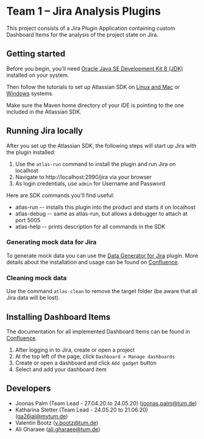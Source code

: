 # Team 1 – Jira Analysis Plugins

This project consists of a Jira Plugin Application containing custom Dashboard Items for the analysis of the project
state on Jira.

## Getting started

Before you begin, you'll need [Oracle Java SE Development Kit 8 (JDK)](http://www.oracle.com/technetwork/java/javase/downloads/jdk8-downloads-2133151.html)
installed on your system.

Then follow the tutorials to set up Atlassian SDK on [Linux and Mac](https://developer.atlassian.com/server/framework/atlassian-sdk/install-the-atlassian-sdk-on-a-linux-or-mac-system/)  or [Windows](https://developer.atlassian.com/server/framework/atlassian-sdk/install-the-atlassian-sdk-on-a-windows-system/)
systems.

Make sure the Maven home directory of your IDE is pointing to the one included in the Atlassian SDK.

## Running Jira locally

After you set up the Atlassian SDK, the following steps will start up Jira with the plugin installed:

 1. Use the `atlas-run` command to install the plugin and run Jira on localhost
 2. Navigate to http://localhost:2990/jira via your browser
 3. As login credentials, use `admin` for Username and Password

Here are SDK commands you'll find useful:

* atlas-run   -- installs this plugin into the product and starts it on localhost
* atlas-debug -- same as atlas-run, but allows a debugger to attach at port 5005
* atlas-help  -- prints description for all commands in the SDK

### Generating mock data for Jira

To generate mock data you can use the [Data Generator for Jira](https://marketplace.atlassian.com/apps/1210725/data-generator-for-jira) plugin.
More details about the installation and usage can be found on [Confluence](https://iwiki.sse.in.tum.de/x/XACP).

### Cleaning mock data

Use the command `atlas-clean` to remove the target folder (be aware that all Jira data will be lost).

## Installing Dashboard Items

The documentation for all implemented Dashboard Items can be found in [Confluence](https://iwiki.sse.in.tum.de/x/dwCP).

 1. After logging in to Jira, create or open a project
 2. At the top left of the page, click `Dashboard > Manage dashboards`
 3. Create or open a dashboard and click `Add gadget` button
 4. Select and add your dashboard item

## Developers

* Joonas Palm (Team Lead - 27.04.20 to 24.05.20) (joonas.palm@tum.de)
* Katharina Stetter (Team Lead - 24.05.20 to 21.06.20) (ga26jal@mytum.de)
* Valentin Bootz (v.bootz@tum.de)
* Ali Gharaee (ali.gharaee@tum.de)